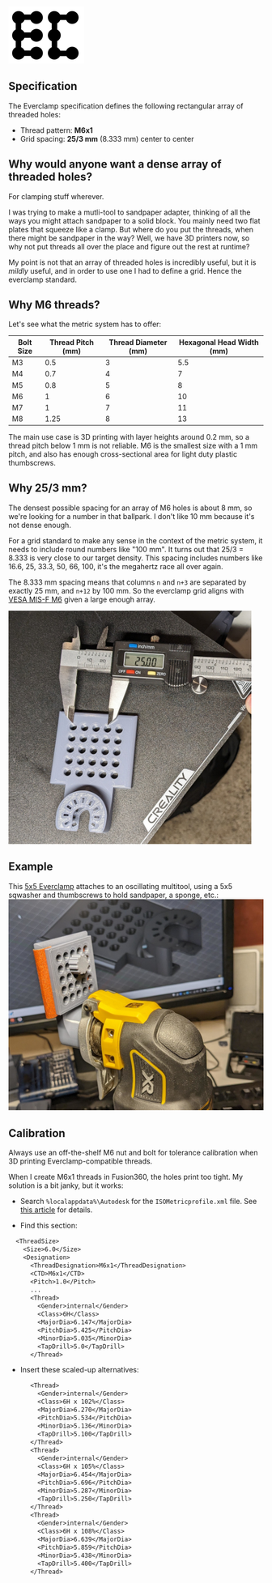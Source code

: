 ![](media/everclamp_logo.png)

## Specification

The Everclamp specification defines the following rectangular array of threaded holes:

- Thread pattern: **M6x1**
- Grid spacing: **25/3 mm** (8.333 mm) center to center

## Why would anyone want a dense array of threaded holes?

For clamping stuff wherever.

I was trying to make a mutli-tool to sandpaper adapter, thinking of all the ways you might attach sandpaper to a solid block.  You mainly need two flat plates that squeeze like a clamp.  But where do you put the threads, when there might be sandpaper in the way?  Well, we have 3D printers now, so why not put threads all over the place and figure out the rest at runtime?

My point is not that an array of threaded holes is incredibly useful, but it is *mildly* useful, and in order to use one I had to define a grid.  Hence the everclamp standard.

## Why M6 threads?

Let's see what the metric system has to offer:

| Bolt Size | Thread Pitch (mm) | Thread Diameter (mm) | Hexagonal Head Width (mm)|
|-----------|-------------------|----------------------|--------------------------|
| M3        | 0.5               | 3                    | 5.5                      |
| M4        | 0.7               | 4                    | 7                        |
| M5        | 0.8               | 5                    | 8                        |
| M6        | 1                 | 6                    | 10                       |
| M7        | 1                 | 7                    | 11                       |
| M8        | 1.25              | 8                    | 13                       |

The main use case is 3D printing with layer heights around 0.2 mm, so a thread pitch below 1 mm is not reliable.  M6 is the smallest size with a 1 mm pitch, and also has enough cross-sectional area for light duty plastic thumbscrews.

## Why 25/3 mm?

The densest possible spacing for an array of M6 holes is about 8 mm, so we're looking for a number in that ballpark.  I don't like 10 mm because it's not dense enough.

For a grid standard to make any sense in the context of the metric system, it needs to include round numbers like "100 mm".  It turns out that 25/3 = 8.333 is very close to our target density.  This spacing includes numbers like 16.6, 25, 33.3, 50, 66, 100, it's the megahertz race all over again.

The 8.333 mm spacing means that columns `n` and `n+3` are separated by exactly 25 mm, and `n+12` by 100 mm.  So the everclamp grid aligns with [VESA MIS-F M6](https://en.wikipedia.org/wiki/Flat_Display_Mounting_Interface#Variants) given a large enough array.

<img src="media/everclamp5x5.jpg" width="480">

## Example

This [5x5 Everclamp](https://www.thingiverse.com/thing:6083263) attaches to an oscillating multitool, using a 5x5 sqwasher and thumbscrews to hold sandpaper, a sponge, etc.:
![](media/multitool_sandpaper.jpg)

## Calibration

Always use an off-the-shelf M6 nut and bolt for tolerance calibration when 3D printing Everclamp-compatible threads.

When I create M6x1 threads in Fusion360, the holes print too tight.  My solution is a bit janky, but it works:

- Search `%localappdata%\Autodesk` for the `ISOMetricprofile.xml` file.  See [this article](https://www.autodesk.com/support/technical/article/caas/sfdcarticles/sfdcarticles/Custom-Threads-in-Fusion-360.html) for details.

- Find this section:

```
  <ThreadSize>
    <Size>6.0</Size>
    <Designation>
      <ThreadDesignation>M6x1</ThreadDesignation>
      <CTD>M6x1</CTD>
      <Pitch>1.0</Pitch>
      ...
      <Thread>
        <Gender>internal</Gender>
        <Class>6H</Class>
        <MajorDia>6.147</MajorDia>
        <PitchDia>5.425</PitchDia>
        <MinorDia>5.035</MinorDia>
        <TapDrill>5.0</TapDrill>
      </Thread>
```

- Insert these scaled-up alternatives:

```
      <Thread>
        <Gender>internal</Gender>
        <Class>6H x 102%</Class>
        <MajorDia>6.270</MajorDia>
        <PitchDia>5.534</PitchDia>
        <MinorDia>5.136</MinorDia>
        <TapDrill>5.100</TapDrill>
      </Thread>
      <Thread>
        <Gender>internal</Gender>
        <Class>6H x 105%</Class>
        <MajorDia>6.454</MajorDia>
        <PitchDia>5.696</PitchDia>
        <MinorDia>5.287</MinorDia>
        <TapDrill>5.250</TapDrill>
      </Thread>
      <Thread>
        <Gender>internal</Gender>
        <Class>6H x 108%</Class>
        <MajorDia>6.639</MajorDia>
        <PitchDia>5.859</PitchDia>
        <MinorDia>5.438</MinorDia>
        <TapDrill>5.400</TapDrill>
      </Thread>      
```
